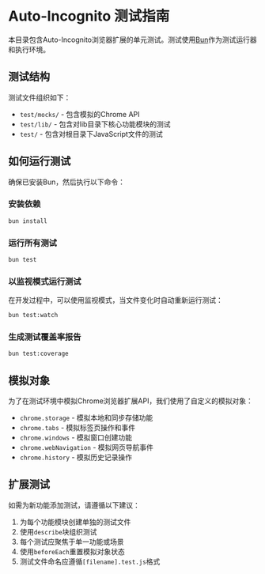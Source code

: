 # Auto-Incognito 测试指南

本目录包含Auto-Incognito浏览器扩展的单元测试。测试使用[Bun](https://bun.sh/)作为测试运行器和执行环境。

## 测试结构

测试文件组织如下：

- `test/mocks/` - 包含模拟的Chrome API
- `test/lib/` - 包含对lib目录下核心功能模块的测试
- `test/` - 包含对根目录下JavaScript文件的测试

## 如何运行测试

确保已安装Bun，然后执行以下命令：

### 安装依赖

```bash
bun install
```

### 运行所有测试

```bash
bun test
```

### 以监视模式运行测试

在开发过程中，可以使用监视模式，当文件变化时自动重新运行测试：

```bash
bun test:watch
```

### 生成测试覆盖率报告

```bash
bun test:coverage
```

## 模拟对象

为了在测试环境中模拟Chrome浏览器扩展API，我们使用了自定义的模拟对象：

- `chrome.storage` - 模拟本地和同步存储功能
- `chrome.tabs` - 模拟标签页操作和事件
- `chrome.windows` - 模拟窗口创建功能
- `chrome.webNavigation` - 模拟网页导航事件
- `chrome.history` - 模拟历史记录操作

## 扩展测试

如需为新功能添加测试，请遵循以下建议：

1. 为每个功能模块创建单独的测试文件
2. 使用`describe`块组织测试
3. 每个测试应聚焦于单一功能或场景
4. 使用`beforeEach`重置模拟对象状态
5. 测试文件命名应遵循`[filename].test.js`格式 